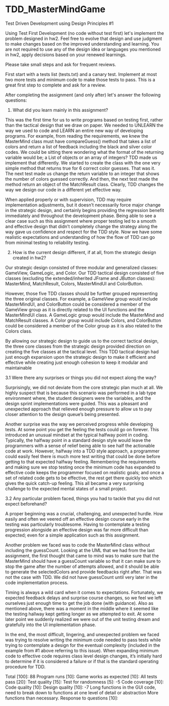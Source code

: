 # TDD_MasterMindGame
Test Driven Development using Design Principles #1


Using Test First Development (no code without test first) let's implement the problem designed in hw2. Feel free to evolve that design 
and use judgment to make changes based on the improved understanding and learning. You are not required to use any of the design idea or
languages you mentioned in hw2, apply decisions based on your renewed learnings.

Please take small steps and ask for frequent reviews.

First start with a tests list (tests.txt) and a canary test. Implement at most two more tests and minimum code to make those tests to 
pass. This is a great first step to complete and ask for a review.

After completing the assignment (and only after) let's answer the following questions:

1. What did you learn mainly in this assignment? 

  This was the first time for us to write programs based on testing first, rather than the tactical design that we draw on paper. 
  We needed to UNLEARN the way we used to code and LEARN an entire new way of developing programs. For example, from reading the 
  requirements, we knew the MasterMind class must have compareGuess() method that takes a list of colors and return a list of feedback 
  including the black and silver color codes. We could be sitting there wondering what the format of the returning variable would be; 
  a List of objects or an array of integers? TDD made us implement that differently. We started to create the class with the one very
  simple method that returns true for 6 correct color guesses. That was it. The next test made us change the return variable to an 
  integer that shows the number of colors guessed correctly. And then, the next test made the method return an object of the MatchResult
  class. Clearly, TDD changes the way we design our code in a different yet effective way.

  When applied properly or with supervision, TDD may require implementation adjustments, but it doesn’t necessarily force major change
  in the strategic design, and certainly begins providing the regression benefit immediately and throughout the development phase.
  Being able to see a clear case such as this assignment where proper testing led to a smooth and effective design that didn’t
  completely change the strategy along the way gave us confidence and respect for the TDD style. Now we have some realistic expectations
  and understanding of how the flow of TDD can go from minimal testing to reliability testing.


2. How is the current design different, if at all, from the strategic design created in hw2?

  Our strategic design consisted of three modular and generalized classes: GameView, GameLogic, and Color. Our TDD tactical design 
  consisted of five classes (excluding the extended/inherited JFrame and JButton classes): MasterMind, MatchResult, Colors, MasterMindUI
  and ColorButton. 

  However, those five TDD classes should be further grouped representing the three original classes. For example, a GameView group would
  include MasterMindUI, and ColorButton could be considered a member of the GameView group as it is directly related to the UI functions
  and the MasterMindUI class. A GameLogic group would include the MasterMind and MatchResult classes. A Color group would include Colors,
  and ColorButton could be considered a member of the Color group as it is also related to the Colors class. 

  By allowing our strategic design to guide us to the correct tactical design, the three core classes from the strategic design provided
  direction on creating the five classes at the tactical level. This TDD tactical design had just enough expansion upon the strategic 
  design to make it efficient and effective while creating just enough cohesion to keep it modular and maintainable


3.1 Were there any surprises or things you did not expect along the way? 

  Surprisingly, we did not deviate from the core strategic plan much at all. We highly suspect that is because this scenario was 
  performed in a lab type environment where, the student designers were the variables, and the design sprint implementations were guided.
  This was a pleasant and unexpected approach that relieved enough pressure to allow us to pay closer attention to the design queue’s
  being presented. 

  Another surprise was the way we perceived progress while developing tests. At some point you get the feeling the tests could go on 
  forever. This introduced an unusual mindset at the typical halfway point in coding. Typically, the halfway point in a standard design 
  style would leave the programmers with a sense of relief being able to see half the actionable code at work. However, halfway into a
  TDD style approach, a programmer could easily feel there is much more test writing that could be done before getting to that expected 
  halfway feeling. Remembering the requirements and making sure we stop testing once the minimum code has expanded to effective code 
  keeps the programmer focused on realistic goals; and once a set of related code gets to be effective, the rest get there quickly too
  which gives the quick catch-up feeling. This all became a very surprising challenge to the expected mental states of a small project. 


3.2 Any particular problem faced, things you had to tackle that you did not expect beforehand?

  A proper beginning was a crucial, challenging, and unexpected hurdle. How easily and often we veered off an effective design course
  early in the testing was particularly troublesome. Having to contemplate a testing progression alongside an effective design was far
  more difficult than expected; even for a simple application such as this assignment. 

  Another problem we faced was to code the MasterMind class without including the guessCount. Looking at the UML that we had from the 
  last assignment, the first thought that came to mind was to make sure that the MasterMind should have a guessCount variable so that 
  it can make sure to stop the game after the number of attempts allowed, and it should be able to generate the selectedColors and 
  provide feedbacks right after. That was not the case with TDD. We did not have guessCount until very later in the code implementation 
  process.

  Timing is always a wild card when it comes to expectations. Fortunately, we expected feedback delays and surprise course changes, so
  we feel we left ourselves just enough time to get the job done (with guidance). Also as mentioned above, there was a moment in the
  middle where it seemed like the testing hallway kept getting longer as we attempted to exit. At some later point we suddenly realized
  we were out of the unit testing dream and gratefully into the UI implementation phase.
 
  In the end, the most difficult, lingering, and unexpected problem we faced was trying to resolve writing the minimum code needed to
  pass tests while trying to contemplate a design for the eventual complexity (included in the example from #1 above referring to this 
  issue). When expanding minimum code to effective code requires class level design changes, it’s initially hard to determine if it is 
  considered a failure or if that is the standard operating procedure for TDD.


Total [100]: 88
Program runs [10]:
Game works as expected [10]:
All tests pass [20]:
Test quality [15]:
Test for randomness [5]: -5
Code coverage [10]:
Code quality [10]:
Design quality [10]: -7
Long functions in the GUI code, need to break down to functions at one level of detail or abstraction
More functions than necessary.
Response to questions [10]:
